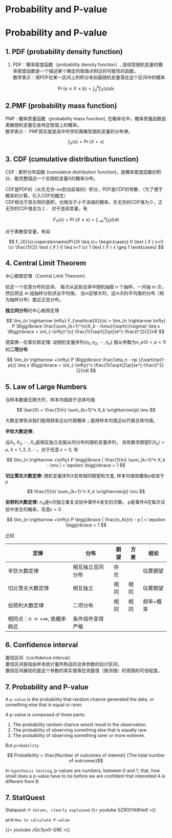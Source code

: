 # Probability and P-value


# Probability and P-value

## 1. PDF (probability density function)
1. PDF：概率密度函数（probability density function）, 连续型随机变量的概率密度函数是一个描述某个确定的取值点附近的可能性的函数。  
数学表示：用PDF在某一区间上的积分来刻画随机变量落在这个区间中的概率

$$
\operatorname{Pr}(a \leq X \leq b)=\int_{a}^{b} f_{X}(x) d x
$$

## 2.PMF (probability mass function)
PMF : 概率质量函数（probability mass function), 在概率论中，概率质量函数是离散随机变量在各特定取值上的概率。  
数学表示： PMF其实就是高中所学的离散型随机变量的分布律。  

$$
f_{X}(x)=\operatorname{Pr}(X=x)
$$

## 3. CDF (cumulative distribution function)
CDF : 累积分布函数 (cumulative distribution function)，是概率密度函数的积分，能完整描述一个实随机变量X的概率分布。

CDF是PDF的（从负无穷-oo到当前值的）积分，PDF是CDF的导数．（为了便于概率的计算，引入CDF的概念）  
CDF相当于其左侧的面积，也相当于小于该值的概率，负无穷的CDF值为０，正无穷的CDF值总为１．
对于连续变量，有

$$
F_{X}(x)=\operatorname{Pr}(X \leq x)=\int_{-\infty}^{x} f_{X}(t) d t
$$

对于离散型变量，有如

$$
F_{X}(x)=\operatorname{Pr}(X \leq x)= 
\begin{cases}
0 \text { if } x<0 \cr
\frac{1}{2} \text { if } 0 \leq x<1 \cr
1 \text { if } x \geq 1
\end{cases}
$$


## 4. Central Limit Theorem
中心极限定理（Central Limit Theorem）

给定一个任意分布的总体，
每次从这些总体中随机抽取 n 个抽样，一共抽 m 次，
然后把这 m 组抽样分别求出平均值，
当m足够大时，这m次的平均值的分布（称为抽样分布）接近正态分布。

**独立同分布**的中心极限定理

$$
\lim_{n \rightarrow \infty} F_{\mathcal{X}}(x) = \lim_{n \rightarrow \infty} P \Bigg\lbrace \frac{\sum_{k=1}^{n}X_k - n\mu}{\sqrt{n}\sigma} \leq x \Bigg\rbrace = \int_{-\infty}^{x} \frac{1}{\sqrt{2\pi}}e^{-\frac{t^2}{2}}dt
$$

德莫佛－拉普拉斯定理: 设随机变量序列$\lbrace \eta_1, \eta_2,\cdots, \eta_n \rbrace$ 服从参数为$n, p (0 < p < 1)$ 的**二项分布**


$$
\lim_{n \rightarrow +\infty} P \Bigg\lbrace \frac{\eta_n - np }{\sqrt{np(1-p)}} \leq x \Bigg\rbrace = \int_{-\infty}^x \frac{1}{\sqrt{2\pi}}e^{-\frac{t^2}{2}}dt
$$




## 5. Law of Large Numbers 
当样本数据无限大时，样本均值趋于总体均值

$$
\bar{X} = \frac{1}{n} \sum_{k=1}^n X_k
\xrightarrow{p} \mu
$$

大数定律告诉我们能用频率近似代替概率；能用样本均值近似代替总体均值。


**辛钦大数定律:**

设$X_1, X_2, \cdots, X_n$是相互独立且服从同分布的随机变量序列， 具有数学期望$E(X_k) = \mu$, $k=1,2,3,\cdots$。对于任意 $\epsilon > 0$, 有

$$
\lim_{n \rightarrow +\infty} P \bigg\lbrace | \frac{1}{n} \sum_{k=1}^n X_k - \mu | < \epsilon \bigg\rbrace = 1
$$

**切比雪夫大数定律:** 随机变量序列$X$具有相同期望和方差, 样本均值依概率$p$收敛于 $\mu$

$$
\frac{1}{n} \sum_{k=1}^n X_k
\xrightarrow{p} \mu
$$

**伯努利大数定律:** $n_A$是n次独立重复试验中事件A发生的次数， p是事件A在每次试验中发生的概率，任意$\epsilon > 0$

$$
\lim_{n \rightarrow +\infty} P \bigg\lbrace | \frac{n_A}{n} - p | < \epsilon  \bigg\rbrace = 1
$$


比较

| 定律 | 分布 | 期望 | 方差	| 结论 |  
| --- | --- | --- | --- | --- |  
| 辛钦大数定律 | 相互独立且同分布 | 存在 | | 估算期望 |  
| 切比雪夫大数定律 | 相互独立 | 相同 | 相同 | 估算期望 |  
| 伯努利大数定律 | 二项分布 | 相同 | 相同 | 频率=概率 |  
| 相同点：$n \rightarrow +\infty$, 依概率趋近 | 条件组件变得严格 |			


## 6. Confidence interval
置信区间（confidence interval）  
置信区间是指由样本统计量所构造的总体参数的估计区间。  
置信区间展现的是这个参数的真实值落在测量值（推测值）的周围的可信程度。

## 7. Probability and P-value

A `p-value` is the probability that random chance generated the data, or something else that is equal or rarer.

A p-value is composed of three parts:
1. The probability random chance would result in the observation.  
2. The probability of observing something else that is equally rare.
3. The probability of observing something rarer or more extreme. 


But `probability`

$$ Probalibility = \frac{Number of outcomes of interest} {The total number of outcomes}$$


In `hypothesis testing`, p-values are numbers, between 0 and 1, that, how small does a p-value have to be before we are confident that interested A is different from B.

## 7. StatQuest 

Statquest: `P Values, clearly explained`
{{< youtube 5Z9OIYA8He8 >}}


and `How to calculate P-value`

{{< youtube JQc3yx0-Q9E >}}

